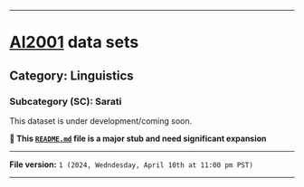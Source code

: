 
***

# [AI2001](https://github.com/seanpm2001/AI2001/) data sets

## Category: Linguistics

### Subcategory (SC): Sarati

This dataset is under development/coming soon.

**🌱️ This [`README.md`](/README.md) file is a major stub and need significant expansion**

***

**File version:** `1 (2024, Wedndesday, April 10th at 11:00 pm PST)`

***
